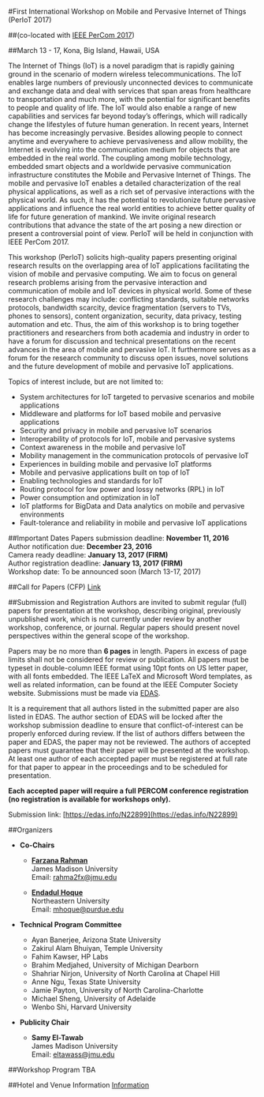 #<a name="top"></a>First International Workshop on Mobile and Pervasive Internet of Things (PerIoT 2017)

##<a name="dummy"></a>(co-located with [IEEE PerCom 2017](http://www.percom.org/))  

##<a name="dummy2"></a>March 13 - 17, Kona, Big Island, Hawaii, USA


The Internet of Things (IoT) is a novel paradigm that is rapidly gaining ground in the scenario of modern wireless telecommunications. The IoT enables large numbers of previously unconnected devices to communicate and exchange data and deal with services that span areas from healthcare to transportation and much more, with the potential for significant benefits to people and quality of life. The IoT would also enable a range of new capabilities and services far beyond today’s offerings, which will radically change the lifestyles of future human generation. In recent years, Internet has become increasingly pervasive. Besides allowing people to connect anytime and everywhere to achieve pervasiveness and allow mobility, the Internet is evolving into the communication medium for objects that are embedded in the real world. The coupling among mobile technology, embedded smart objects and a worldwide pervasive communication infrastructure constitutes the Mobile and Pervasive Internet of Things. The mobile and pervasive IoT enables a detailed characterization of the real physical applications, as well as a rich set of pervasive interactions with the physical world. As such, it has the potential to revolutionize future pervasive applications and influence the real world entities to achieve better quality of life for future generation of mankind. We invite original research contributions that advance the state of the art posing a new direction or present a controversial point of view. PerIoT will be held in conjunction with IEEE PerCom 2017.

This workshop (PerIoT) solicits high-quality papers presenting original research results on the overlapping area of IoT applications facilitating the vision of mobile and pervasive computing. We aim to focus on general research problems arising from the pervasive interaction and communication of mobile and IoT devices in physical world. Some of these research challenges may include: conflicting standards, suitable networks protocols, bandwidth scarcity, device fragmentation (servers to TVs, phones to sensors), content organization, security, data privacy, testing automation and etc.  Thus, the aim of this workshop is to bring together practitioners and researchers from both academia and industry in order to have a forum for discussion and technical presentations on the recent advances in the area of mobile and pervasive IoT. It furthermore serves as a forum for the research community to discuss open issues, novel solutions and the future development of mobile and pervasive IoT applications.


Topics of interest include, but are not limited to:

  - System architectures for IoT targeted to pervasive scenarios and mobile applications
  - Middleware and platforms for IoT based mobile and pervasive applications
  - Security and privacy in mobile and pervasive IoT scenarios
  - Interoperability of protocols for IoT, mobile and pervasive systems
  - Context awareness in the mobile and pervasive IoT
  - Mobility management in the communication protocols of pervasive IoT
  - Experiences in building mobile and pervasive IoT platforms
  - Mobile and pervasive applications built on top of IoT
  - Enabling technologies and standards for IoT
  - Routing protocol for low power and lossy networks (RPL) in IoT
  - Power consumption and optimization in IoT
  - IoT platforms for BigData and Data analytics on mobile and pervasive environments
  - Fault-tolerance and reliability in mobile and pervasive IoT applications


##Important Dates
  Papers submission deadline: **November 11, 2016**  
  Author notification due: **December 23, 2016**   
  Camera ready deadline: **January 13, 2017 (FIRM)**   
  Author registration deadline: **January 13, 2017 (FIRM)**   
  Workshop date: To be announced soon (March 13-17, 2017)

##Call for Papers (CFP)
  [Link](#)


##Submission and Registration
Authors are invited to submit regular (full) papers for presentation at the workshop, describing original, previously unpublished work, which is not currently under review by another workshop, conference, or journal. Regular papers should present novel perspectives within the general scope of the workshop.

Papers may be no more than **6 pages** in length. Papers in excess of page limits shall not be considered for review or publication. All papers must be typeset in double-column IEEE format using 10pt fonts on US letter paper, with all fonts embedded. The IEEE LaTeX and Microsoft Word templates, as well as related information, can be found at the IEEE Computer Society website. Submissions must be made via [EDAS](https://edas.info/N22899).

It is a requirement that all authors listed in the submitted paper are also listed in EDAS. The author section of EDAS will be locked after the workshop submission deadline to ensure that conflict-of-interest can be properly enforced during review. If the list of authors differs between the paper and EDAS, the paper may not be reviewed. The authors of accepted papers must guarantee that their paper will be presented at the workshop. At least one author of each accepted paper must be registered at full rate for that paper to appear in the proceedings and to be scheduled for presentation.

**Each accepted paper will require a full PERCOM conference registration (no registration is available for workshops only).**

Submission link: [https://edas.info/N22899](https://edas.info/N22899)

##Organizers

  - **Co-Chairs**

    - [**Farzana Rahman**](https://w3.cs.jmu.edu/rahma2fx)  
    James Madison University  
    Email: rahma2fx@jmu.edu

    - [**Endadul Hoque**](https://endadul.github.io)  
    Northeastern University  
    Email: mhoque@purdue.edu

  - **Technical Program Committee**

    - Ayan Banerjee, Arizona State University
    - Zakirul Alam Bhuiyan, Temple University
    - Fahim Kawser, HP Labs
    - Brahim Medjahed, University of Michigan Dearborn
    - Shahriar Nirjon, University of North Carolina at Chapel Hill
    - Anne Ngu, Texas State University
    - Jamie Payton, University of North Carolina-Charlotte
    - Michael Sheng, University of Adelaide
    - Wenbo Shi, Harvard University



  - **Publicity Chair**
    - **Samy El-Tawab**  
    James Madison University  
    Email: eltawass@jmu.edu

##Workshop Program
TBA

##Hotel and Venue Information
[Information](http://www.percom.org/node/8)
